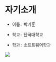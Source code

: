 # 자기소개
* 이름 : 박기훈
  
* 학교 : 단국대학교

* 학과 : 소프트웨어학과
  
<img src="https://img.shields.io/badge/Naver-03C75A?style=flat-square&logo=Naver&logoColor=green"/>
